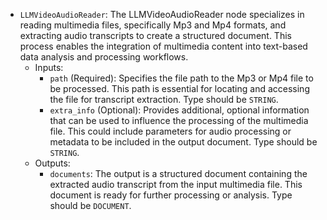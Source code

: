 - `LLMVideoAudioReader`: The LLMVideoAudioReader node specializes in reading multimedia files, specifically Mp3 and Mp4 formats, and extracting audio transcripts to create a structured document. This process enables the integration of multimedia content into text-based data analysis and processing workflows.
    - Inputs:
        - `path` (Required): Specifies the file path to the Mp3 or Mp4 file to be processed. This path is essential for locating and accessing the file for transcript extraction. Type should be `STRING`.
        - `extra_info` (Optional): Provides additional, optional information that can be used to influence the processing of the multimedia file. This could include parameters for audio processing or metadata to be included in the output document. Type should be `STRING`.
    - Outputs:
        - `documents`: The output is a structured document containing the extracted audio transcript from the input multimedia file. This document is ready for further processing or analysis. Type should be `DOCUMENT`.
